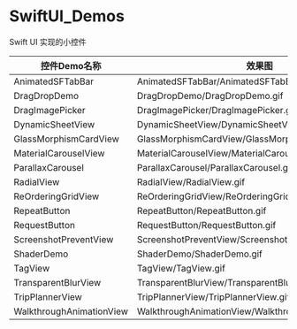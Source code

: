 # SwiftUI_Demos
Swift UI 实现的小控件


| 控件Demo名称     | 效果图                                |
| ---------------- | ------------------------------------- |
| AnimatedSFTabBar | AnimatedSFTabBar/AnimatedSFTabBar.gif |
| DragDropDemo | DragDropDemo/DragDropDemo.gif |
| DragImagePicker | DragImagePicker/DragImagePicker.gif |
| DynamicSheetView | DynamicSheetView/DynamicSheetView.gif |
| GlassMorphismCardView | GlassMorphismCardView/GlassMorphismCardView.gif |
| MaterialCarouselView | MaterialCarouselView/MaterialCarouselView.gif |
| ParallaxCarousel | ParallaxCarousel/ParallaxCarousel.gif |
| RadialView | RadialView/RadialView.gif |
| ReOrderingGridView | ReOrderingGridView/ReOrderingGridView.gif |
| RepeatButton | RepeatButton/RepeatButton.gif |
| RequestButton | RequestButton/RequestButton.gif |
| ScreenshotPreventView | ScreenshotPreventView/ScreenshotPreventView.gif |
| ShaderDemo | ShaderDemo/ShaderDemo.gif |
| TagView | TagView/TagView.gif |
| TransparentBlurView | TransparentBlurView/TransparentBlurView.gif |
| TripPlannerView | TripPlannerView/TripPlannerView.gif |
| WalkthroughAnimationView | WalkthroughAnimationView/WalkthroughAnimationView.gif |


